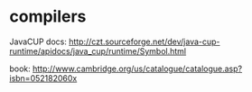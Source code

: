 # compilers

JavaCUP docs: http://czt.sourceforge.net/dev/java-cup-runtime/apidocs/java_cup/runtime/Symbol.html

book: http://www.cambridge.org/us/catalogue/catalogue.asp?isbn=052182060x